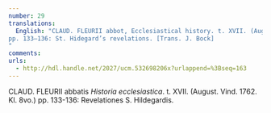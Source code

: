 ```yaml
---
number: 29
translations:
  English: "CLAUD. FLEURII abbot, Ecclesiastical history. t. XVII. (August. Vind. 1762. Kl. 8vo.)
pp. 133—136: St. Hidegard’s revelations. [Trans. J. Bock]
"
comments:
urls:
  - http://hdl.handle.net/2027/ucm.532698206x?urlappend=%3Bseq=163
---
```


CLAUD. FLEURII abbatis <em>Historia ecclesiastica</em>. t. XVII. (August. Vind. 1762. Kl. 8vo.) pp. 133-136: Revelationes S. Hildegardis.
